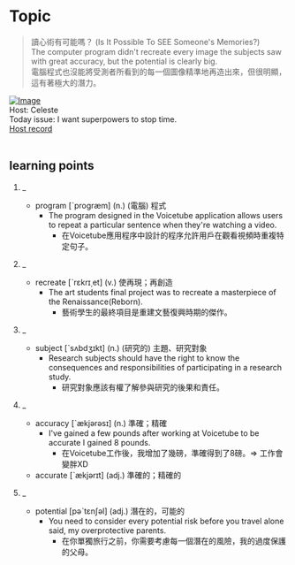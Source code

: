 # Topic

> 讀心術有可能嗎？ (Is It Possible To SEE Someone's Memories?) <br>
> The computer program didn't recreate every image the subjects saw with great accuracy, but the potential is clearly big. <br>
> 電腦程式也沒能將受測者所看到的每一個圖像精準地再造出來，但很明顯，這有著極大的潛力。 <br>

[![Image](https://cdn.voicetube.com/assets/thumbnails/j__VC-myLhY.jpg)](https://www.youtube.com/embed/j__VC-myLhY?rel=0&showinfo=0&cc_load_policy=0&controls=1&autoplay=1&iv_load_policy=3&playsinline=1&wmode=transparent&start=203&end=212&enablejsapi=1&origin=https://tw.voicetube.com&widgetid=1)<br>
Host: Celeste
<br>Today issue: I want superpowers to stop time.
<br>
[Host record](https://cdn.voicetube.com/tmp/everyday_records/celeste.chen/2966.mp3)
<br><br>
## learning points
1. _
	* program [ˋprogræm] (n.) (電腦) 程式
		- The program designed in the Voicetube application allows users to repeat a particular sentence when they're watching a video.
			+ 在Voicetube應用程序中設計的程序允許用戶在觀看視頻時重複特定句子。

2. _
	* recreate [ˋrɛkrɪ͵et] (v.) 使再現；再創造
		- The art students final project was to recreate a masterpiece of the Renaissance(Reborn).
			+ 藝術學生的最終項目是重建文藝復興時期的傑作。

3. _
	* subject [ˋsʌbdʒɪkt] (n.) (研究的) 主題、研究對象
		- Research subjects should have the right to know the consequences and responsibilities of participating in a research study.
			+ 研究對象應該有權了解參與研究的後果和責任。
4. _
	* accuracy [ˋækjərəsɪ] (n.) 準確；精確
		- I've gained a few pounds after working at Voicetube to be accurate I gained 8 pounds.
			+ 在Voicetube工作後，我增加了幾磅，準確得到了8磅。=> 工作會變胖XD
	* accurate [ˋækjərɪt] (adj.) 準確的；精確的

5. _
	* potential [pəˋtɛnʃəl] (adj.) 潛在的，可能的
		- You need to consider every potential risk before you travel alone said, my overprotective parents.
			+ 在你單獨旅行之前，你需要考慮每一個潛在的風險，我的過度保護的父母。
